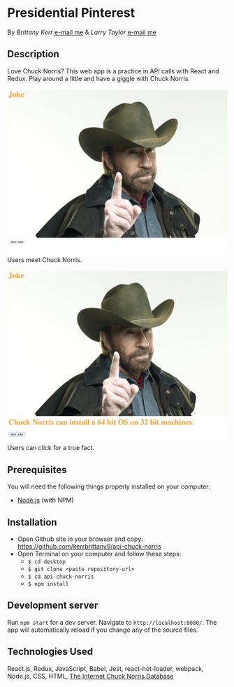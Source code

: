 # Presidential Pinterest

By _Brittany Kerr_ [e-mail me](<mailto:kerrbrittany9@gmail.com>) & _Larry Taylor_ [e-mail me](<mailto:larryjamestaylor@gmail.com>)

## Description

Love Chuck Norris? This web app is a practice in API calls with React and Redux. Play around a little and have a giggle with Chuck Norris.


![Home](src/images/home.png)
Users meet Chuck Norris.

![API call](src/images/api.png)
Users can click for a true fact.


## Prerequisites

You will need the following things properly installed on your computer:
* [Node.js](https://nodejs.org/) (with NPM)

## Installation

* Open Github site in your browser and copy: https://github.com/kerrbrittany9/api-chuck-norris
* Open Terminal on your computer and follow these steps:
  * `$ cd desktop`
  * `$ git clone <paste repository-url>`
  * `$ cd api-chuck-norris`
  * `$ npm install`

## Development server

Run `npm start` for a dev server. Navigate to `http://localhost:8080/`. The app will automatically reload if you change any of the source files.


## Technologies Used

React.js, Redux, JavaScript, Babel, Jest, react-hot-loader, webpack, Node.js, CSS, HTML, [The Internet Chuck Norris Database](http://www.icndb.com/api/)
